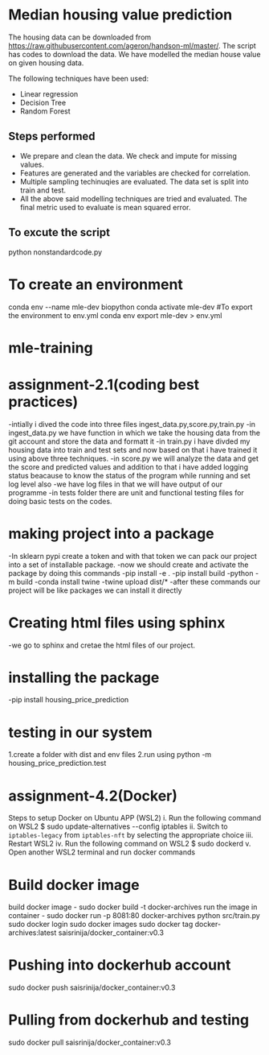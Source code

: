 # Median housing value prediction

The housing data can be downloaded from https://raw.githubusercontent.com/ageron/handson-ml/master/. The script has codes to download the data. We have modelled the median house value on given housing data. 

The following techniques have been used: 

 - Linear regression
 - Decision Tree
 - Random Forest

## Steps performed
 - We prepare and clean the data. We check and impute for missing values.
 - Features are generated and the variables are checked for correlation.
 - Multiple sampling techinuqies are evaluated. The data set is split into train and test.
 - All the above said modelling techniques are tried and evaluated. The final metric used to evaluate is mean squared error.

## To excute the script
python nonstandardcode.py
# To create an environment 
conda env --name mle-dev biopython
conda activate mle-dev
#To export the environment to env.yml
conda env export mle-dev > env.yml
# mle-training
# assignment-2.1(coding best  practices)
-intially i dived the code into three files ingest_data.py,score.py,train.py
-in ingest_data.py we have function in which we take the housing data from the git account and store the data and formatt it
-in train.py i have divded my housing data into train and test sets and now based on that  i have trained it using above three techniques.
-in score.py we will analyze the data and get the score and predicted values and addition to that i have added logging status beacause to know the status of the program while running and set log level also
-we have log files in that we will have output of our programme
-in tests folder there are unit and functional testing files for doing basic tests on the codes.
# making project  into a package
-In sklearn pypi create a token and with that token we can pack our project into a set of installable package.
-now we should create and activate the package by doing this commands
-pip install -e .
-pip install build
-python -m build
-conda install twine
-twine upload dist/*
-after these commands our project will be like packages we can install it directly
# Creating html files using sphinx
-we go to sphinx and cretae the html files of our project.
# installing the package
-pip install housing_price_prediction
# testing in our system
1.create a folder with dist and env files
2.run using python -m housing_price_prediction.test

# assignment-4.2(Docker)
Steps to setup Docker on Ubuntu APP (WSL2)
i. Run the following command on WSL2
$ sudo update-alternatives --config iptables
ii. Switch to `iptables-legacy` from `iptables-nft` by selecting the appropriate choice
iii. Restart WSL2
iv. Run the following command on WSL2
$ sudo dockerd
v. Open another WSL2 terminal and run docker commands

# Build docker image
build docker image - sudo docker build -t docker-archives
run the image in container - sudo docker run -p 8081:80 docker-archives python src/train.py
sudo docker login
sudo docker images
sudo docker tag docker-archives:latest saisrinija/docker_container:v0.3

# Pushing into dockerhub account
sudo docker push saisrinija/docker_container:v0.3

# Pulling from dockerhub and testing
sudo docker pull saisrinija/docker_container:v0.3

